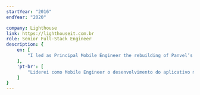 ```yaml
---
startYear: "2016"
endYear: "2020"

company: Lighthouse
link: https://lighthouseit.com.br
role: Senior Full-Stack Engineer
description: {
    en: [
        "I led as Principal Mobile Engineer the rebuilding of Panvel’s e-commerce mobile app, which is one of the largest e-commerce from Brazil’s Southern.",
    ],
    'pt-br': [
        "Liderei como Mobile Engineer o desenvolvimento do aplicativo móvel de e-commerce da Panvel, que é um dos maiores e-commerces do Brasil.",
    ]
}
---
```

